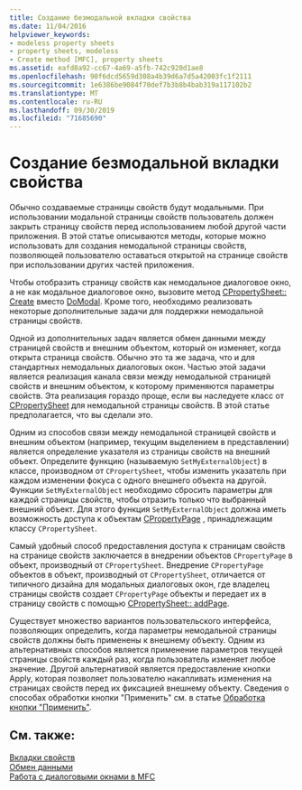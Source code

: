 ```yaml
---
title: Создание безмодальной вкладки свойства
ms.date: 11/04/2016
helpviewer_keywords:
- modeless property sheets
- property sheets, modeless
- Create method [MFC], property sheets
ms.assetid: eafd8a92-cc67-4a69-a5fb-742c920d1ae8
ms.openlocfilehash: 90f6dcd5659d308a4b39d6a7d5a42003fc1f2111
ms.sourcegitcommit: 1e6386be9084f70def7b3b8b4bab319a117102b2
ms.translationtype: MT
ms.contentlocale: ru-RU
ms.lasthandoff: 09/30/2019
ms.locfileid: "71685690"
---
```

# <a name="creating-a-modeless-property-sheet"></a>Создание безмодальной вкладки свойства

Обычно создаваемые страницы свойств будут модальными. При использовании модальной страницы свойств пользователь должен закрыть страницу свойств перед использованием любой другой части приложения. В этой статье описываются методы, которые можно использовать для создания немодальной страницы свойств, позволяющей пользователю оставаться открытой на странице свойств при использовании других частей приложения.

Чтобы отобразить страницу свойств как немодальное диалоговое окно, а не как модальное диалоговое окно, вызовите метод [CPropertySheet:: Create](../mfc/reference/cpropertysheet-class.md#create) вместо [DoModal](../mfc/reference/cpropertysheet-class.md#domodal). Кроме того, необходимо реализовать некоторые дополнительные задачи для поддержки немодальной страницы свойств.

Одной из дополнительных задач является обмен данными между страницей свойств и внешним объектом, который он изменяет, когда открыта страница свойств. Обычно это та же задача, что и для стандартных немодальных диалоговых окон. Частью этой задачи является реализация канала связи между немодальной страницей свойств и внешним объектом, к которому применяются параметры свойств. Эта реализация гораздо проще, если вы наследуете класс от [CPropertySheet](../mfc/reference/cpropertysheet-class.md) для немодальной страницы свойств. В этой статье предполагается, что вы сделали это.

Одним из способов связи между немодальной страницей свойств и внешним объектом (например, текущим выделением в представлении) является определение указателя из страницы свойств на внешний объект. Определите функцию (называемую `SetMyExternalObject`) в классе, производном от `CPropertySheet`, чтобы изменить указатель при каждом изменении фокуса с одного внешнего объекта на другой. Функции `SetMyExternalObject` необходимо сбросить параметры для каждой страницы свойств, чтобы отразить только что выбранный внешний объект. Для этого функция `SetMyExternalObject` должна иметь возможность доступа к объектам [CPropertyPage](../mfc/reference/cpropertypage-class.md) , принадлежащим классу `CPropertySheet`.

Самый удобный способ предоставления доступа к страницам свойств на странице свойств заключается в внедрении объектов `CPropertyPage` в объект, производный от `CPropertySheet`. Внедрение `CPropertyPage` объектов в объект, производный от `CPropertySheet`, отличается от типичного дизайна для модальных диалоговых окон, где владелец страницы свойств создает `CPropertyPage` объекты и передает их в страницу свойств с помощью [CPropertySheet:: addPage](../mfc/reference/cpropertysheet-class.md#addpage).

Существует множество вариантов пользовательского интерфейса, позволяющих определить, когда параметры немодальной страницы свойств должны быть применены к внешнему объекту. Одним из альтернативных способов является применение параметров текущей страницы свойств каждый раз, когда пользователь изменяет любое значение. Другой альтернативой является предоставление кнопки Apply, которая позволяет пользователю накапливать изменения на страницах свойств перед их фиксацией внешнему объекту. Сведения о способах обработки кнопки "Применить" см. в статье [Обработка кнопки "Применить"](../mfc/handling-the-apply-button.md).

## <a name="see-also"></a>См. также:

[Вкладки свойств](../mfc/property-sheets-mfc.md)<br/>
[Обмен данными](../mfc/exchanging-data.md)<br/>
[Работа с диалоговыми окнами в MFC](../mfc/life-cycle-of-a-dialog-box.md)
